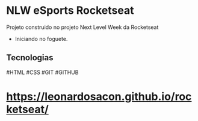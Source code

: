 # NLW eSports Rocketseat 

Projeto construido no projeto Next Level Week da Rocketseat

- Iniciando no foguete.

## Tecnologias

#HTML #CSS #GIT #GITHUB

# https://leonardosacon.github.io/rocketseat/